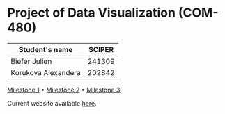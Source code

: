 # Project of Data Visualization (COM-480)

| Student's name | SCIPER |
| -------------- | ------ |
| Biefer Julien | 241309 |
| Korukova Alexandera | 202842 |

[Milestone 1](Milestone1/) • [Milestone 2](Milestone2/) • [Milestone 3](Milestone3/)

Current website available [here](https://com-480-data-visualization.github.io/data-visualization-project-2021-cmer/).
